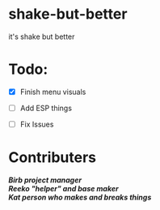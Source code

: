 
# shake-but-better
it's shake but better
# Todo:
- [x] Finish menu visuals
- [ ] Add ESP things
- [ ] Fix Issues


# Contributers
***Birb project manager<br />***
***Reeko "helper" and base maker<br />*** 
***Kat person who makes and breaks things<br />***



